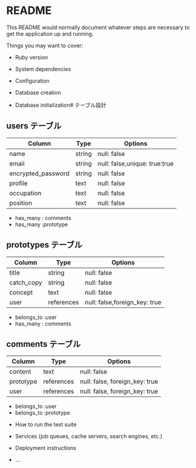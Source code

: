 # README

This README would normally document whatever steps are necessary to get the
application up and running.

Things you may want to cover:

* Ruby version

* System dependencies

* Configuration

* Database creation

* Database initialization# テーブル設計

## users テーブル

| Column             | Type   | Options                      |
| ------------------ | ------ | -----------                  |
| name               | string | null: false                  |
| email              | string | null: false,unique: true:true|
| encrypted_password | string | null: false                  |
| profile            | text   | null: false                  |
| occupation         | text   | null: false                  |
| position           | text   | null: false                  |

- has_many : comments
- has_many :prototype

## prototypes テーブル

| Column      | Type       | Options                       |
| ------      | ------     | -----------                   |
| title       | string     | null: false                   |
| catch_copy  | string     | null: false                   |
| concept     | text       | null: false                   |
| user        | references | null: false,foreign_key: true |

- belongs_to :user
- has_many : comments

## comments テーブル

| Column       | Type       | Options                        |
| -------      | ---------- | ------------------------------ |
| content      | text       | null: false                    |
| prototype    | references | null: false, foreign_key: true |
| user         | references | null: false, foreign_key: true |

- belongs_to :user
- belongs_to :prototype

* How to run the test suite

* Services (job queues, cache servers, search engines, etc.)

* Deployment instructions

* ...
